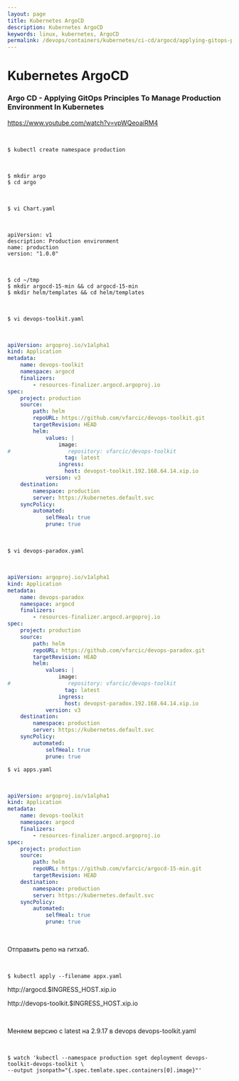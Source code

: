 ```yaml
---
layout: page
title: Kubernetes ArgoCD
description: Kubernetes ArgoCD
keywords: linux, kubernetes, ArgoCD
permalink: /devops/containers/kubernetes/ci-cd/argocd/applying-gitops-principles-to-manage-production-environment-in-kubernetes/
---
```


# Kubernetes ArgoCD

### Argo CD - Applying GitOps Principles To Manage Production Environment In Kubernetes

https://www.youtube.com/watch?v=vpWQeoaiRM4

<br/>

```
$ kubectl create namespace production
```

<br/>

```
$ mkdir argo
$ cd argo
```

<br/>

```
$ vi Chart.yaml
```

<br/>

```
apiVersion: v1
description: Production environment
name: production
version: "1.0.0"
```

<br/>

```
$ cd ~/tmp
$ mkdir argocd-15-min && cd argocd-15-min
$ mkdir helm/templates && cd helm/templates
```

<br/>

```
$ vi devops-toolkit.yaml
```

<br/>

```yaml
apiVersion: argoproj.io/v1alpha1
kind: Application
metadata:
    name: devops-toolkit
    namespace: argocd
    finalizers:
        - resources-finalizer.argocd.argoproj.io
spec:
    project: production
    source:
        path: helm
        repoURL: https://github.com/vfarcic/devops-toolkit.git
        targetRevision: HEAD
        helm:
            values: |
                image:
#                  repository: vfarcic/devops-toolkit
                  tag: latest
                ingress:
                  host: devopst-toolkit.192.168.64.14.xip.io
            version: v3
    destination:
        namespace: production
        server: https://kubernetes.default.svc
    syncPolicy:
        automated:
            selfHeal: true
            prune: true
```

<br/>

```
$ vi devops-paradox.yaml
```

<br/>

```yaml
apiVersion: argoproj.io/v1alpha1
kind: Application
metadata:
    name: devops-paradox
    namespace: argocd
    finalizers:
        - resources-finalizer.argocd.argoproj.io
spec:
    project: production
    source:
        path: helm
        repoURL: https://github.com/vfarcic/devops-paradox.git
        targetRevision: HEAD
        helm:
            values: |
                image:
#                  repository: vfarcic/devops-toolkit
                  tag: latest
                ingress:
                  host: devopst-paradox.192.168.64.14.xip.io
            version: v3
    destination:
        namespace: production
        server: https://kubernetes.default.svc
    syncPolicy:
        automated:
            selfHeal: true
            prune: true
```

```
$ vi apps.yaml
```

<br/>

```yaml
apiVersion: argoproj.io/v1alpha1
kind: Application
metadata:
    name: devops-toolkit
    namespace: argocd
    finalizers:
        - resources-finalizer.argocd.argoproj.io
spec:
    project: production
    source:
        path: helm
        repoURL: https://github.com/vfarcic/argocd-15-min.git
        targetRevision: HEAD
    destination:
        namespace: production
        server: https://kubernetes.default.svc
    syncPolicy:
        automated:
            selfHeal: true
            prune: true
```

<br/>

Отправить репо на гитхаб.

<br/>

```
$ kubectl apply --filename appx.yaml
```

http://argocd.$INGRESS_HOST.xip.io

http://devops-toolkit.$INGRESS_HOST.xip.io

<br/>

Меняем версию с latest на 2.9.17 в devops devops-toolkit.yaml

<br/>

```
$ watch 'kubectl --namespace production sget deployment devops-toolkit-devops-toolkit \
--output jsonpath="{.spec.temlate.spec.containers[0].image}"'
```
